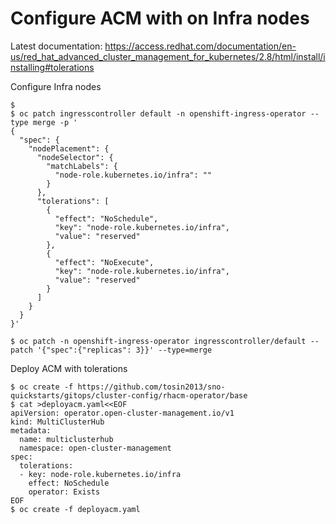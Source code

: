 # Configure ACM with on Infra nodes

Latest documentation: https://access.redhat.com/documentation/en-us/red_hat_advanced_cluster_management_for_kubernetes/2.8/html/install/installing#tolerations

Configure Infra nodes  
```
$ 
$ oc patch ingresscontroller default -n openshift-ingress-operator --type merge -p '
{
  "spec": {
    "nodePlacement": {
      "nodeSelector": {
        "matchLabels": {
          "node-role.kubernetes.io/infra": ""
        }
      },
      "tolerations": [
        {
          "effect": "NoSchedule",
          "key": "node-role.kubernetes.io/infra",
          "value": "reserved"
        },
        {
          "effect": "NoExecute",
          "key": "node-role.kubernetes.io/infra",
          "value": "reserved"
        }
      ]
    }
  }
}'

$ oc patch -n openshift-ingress-operator ingresscontroller/default --patch '{"spec":{"replicas": 3}}' --type=merge
```

Deploy ACM with tolerations
```
$ oc create -f https://github.com/tosin2013/sno-quickstarts/gitops/cluster-config/rhacm-operator/base
$ cat >deployacm.yaml<<EOF
apiVersion: operator.open-cluster-management.io/v1
kind: MultiClusterHub
metadata:
  name: multiclusterhub
  namespace: open-cluster-management
spec:
  tolerations:
  - key: node-role.kubernetes.io/infra
    effect: NoSchedule
    operator: Exists
EOF
$ oc create -f deployacm.yaml
```
